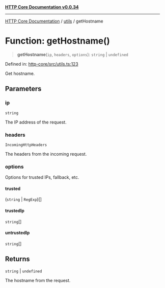 [**HTTP Core Documentation v0.0.34**](../../README.md)

***

[HTTP Core Documentation](../../modules.md) / [utils](../README.md) / getHostname

# Function: getHostname()

> **getHostname**(`ip`, `headers`, `options`): `string` \| `undefined`

Defined in: [http-core/src/utils.ts:123](https://github.com/stonemjs/http-core/blob/eaa01dbfed8a1d56fab239821e27802dd54ab017/src/utils.ts#L123)

Get hostname.

## Parameters

### ip

`string`

The IP address of the request.

### headers

`IncomingHttpHeaders`

The headers from the incoming request.

### options

Options for trusted IPs, fallback, etc.

#### trusted

(`string` \| `RegExp`)[]

#### trustedIp

`string`[]

#### untrustedIp

`string`[]

## Returns

`string` \| `undefined`

The hostname from the request.
